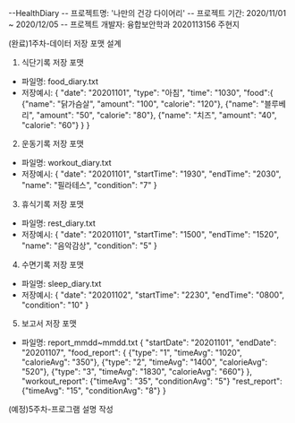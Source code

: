--HealthDiary
-- 프로젝트명: '나만의 건강 다이어리'
-- 프로젝트 기간: 2020/11/01 ~ 2020/12/05
-- 프로젝트 개발자: 융합보안학과 2020113156 주현지

(완료)1주차-데이터 저장 포맷 설계
1. 식단기록 저장 포맷
- 파일명: food_diary.txt
- 저장예시:
{
    "date": "20201101",
    "type": "아침",
    "time": "1030",
    "food":{
        {"name": "닭가슴살", "amount": "100", "calorie": "120"},
        {"name": "블루베리", "amount": "50", "calorie": "80"},
        {"name": "치즈", "amount": "40", "calorie": "60"}
    }
}

2. 운동기록 저장 포맷
- 파일명: workout_diary.txt
- 저장예시:
{
    "date": "20201101",
    "startTime": "1930",
    "endTime": "2030",
    "name": "필라테스",
    "condition": "7"
}

3. 휴식기록 저장 포맷
- 파일명: rest_diary.txt
- 저장예시:
{
    "date": "20201101",
    "startTime": "1500",
    "endTime": "1520",
    "name": "음악감상",
    "condition": "5"
}

4. 수면기록 저장 포맷
- 파일명: sleep_diary.txt
- 저장예시:
{
    "date": "20201102",
    "startTime": "2230",
    "endTime": "0800",
    "condition": "10"
}

5. 보고서 저장 포맷
- 파일명: report_mmdd~mmdd.txt
{
    "startDate": "20201101",
    "endDate": "20201107",
    "food_report": 
    {
        {"type": "1", "timeAvg": "1020", "calorieAvg": "350"},
        {"type": "2", "timeAvg": "1400", "calorieAvg": "520"},
        {"type": "3", "timeAvg": "1830", "calorieAvg": "660"}
    },
    "workout_report": {"timeAvg": "35", "conditionAvg": "5"}
    "rest_report": {"timeAvg": "15", "conditionAvg": "8"}
}

(예정)5주차-프로그램 설명 작성